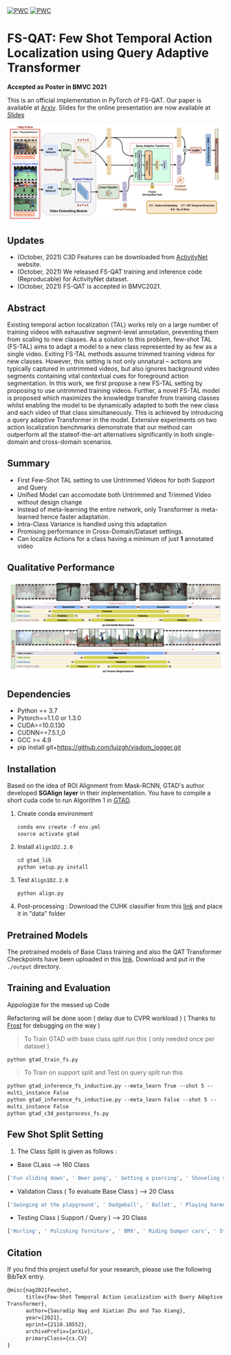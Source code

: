 [![PWC](https://img.shields.io/endpoint.svg?url=https://paperswithcode.com/badge/few-shot-temporal-action-localization-with/few-shot-temporal-action-localization-on)](https://paperswithcode.com/sota/few-shot-temporal-action-localization-on?p=few-shot-temporal-action-localization-with)
[![PWC](https://img.shields.io/endpoint.svg?url=https://paperswithcode.com/badge/few-shot-temporal-action-localization-with/few-shot-temporal-action-localization-on-1)](https://paperswithcode.com/sota/few-shot-temporal-action-localization-on-1?p=few-shot-temporal-action-localization-with)

# FS-QAT: Few Shot Temporal Action Localization using Query Adaptive Transformer

**Accepted as Poster in BMVC 2021**

This is an official implementation in PyTorch of FS-QAT. Our paper is available at [Arxiv](https://arxiv.org/abs/2110.10552). Slides for the online presentation are now available at [Slides](https://github.com/sauradip/fewshotQAT/blob/main/BMVC21.pdf)

![](img/fig1.png)

## Updates
- (October, 2021) C3D Features can be downloaded from [ActivityNet](http://activity-net.org/challenges/2016/download.html) website.
- (October, 2021) We released FS-QAT training and inference code (Reproducable) for ActivityNet dataset.
- (October, 2021) FS-QAT is accepted in BMVC2021.

## Abstract
Existing temporal action localization (TAL) works rely on a large number of training videos with exhaustive segment-level annotation, preventing them from scaling to new classes. As a solution to this problem, few-shot TAL (FS-TAL) aims to adapt a model to a new class represented by as few as a single video. Exiting FS-TAL methods assume trimmed training videos for new classes. However, this setting is not only unnatural – actions are typically captured in untrimmed videos, but also ignores background video segments containing vital contextual cues for foreground action segmentation. In this work, we first propose a new FS-TAL setting by proposing to use untrimmed training videos. Further, a novel FS-TAL model is proposed which maximizes the knowledge transfer from training classes whilst enabling the model to be dynamically adapted to both the new class and each video of that class simultaneously. This is achieved by introducing a query adaptive Transformer in the model. Extensive experiments on two action localization benchmarks demonstrate that our method can outperform all the stateof-the-art alternatives significantly in both single-domain and cross-domain scenarios.

## Summary
- First Few-Shot TAL setting to use Untrimmed Videos for both Support and Query 
- Unified Model can accomodate both Untrimmed and Trimmed Video without design change
- Instead of meta-learning the entire network, only Transformer is meta-learned hence faster adaptation.
- Intra-Class Variance is handled using this adaptation
- Promising performance in Cross-Domain/Dataset settings.
- Can localize Actions for a class having a minimum of just **1** annotated video

## Qualitative Performance

![](img/fig2.png)


## Dependencies
* Python == 3.7
* Pytorch==1.1.0 or 1.3.0
* CUDA==10.0.130
* CUDNN==7.5.1_0
* GCC >= 4.9
* pip install git+https://github.com/luizgh/visdom_logger.git

## Installation
Based on the idea of ROI Alignment from Mask-RCNN, GTAD's author developed **SGAlign layer** in their implementation. You have to compile a short cuda code to run Algorithm 1 in [GTAD](https://arxiv.org/abs/1911.11462).

1. Create conda environment
    ```shell script
    conda env create -f env.yml
    source activate gtad
    ```
2. Install `Align1D2.2.0`
    ```shell script
    cd gtad_lib
    python setup.py install
    ```
3. Test `Align1D2.2.0`
    ```shell script
    python align.py
    ```
4. Post-processing : Download the CUHK classifier from this [link](https://drive.google.com/file/d/1--d6V5xeVWznO0cPI_47f5wWGL8RO6P0/view?usp=sharing) and place it in "data" folder
   
## Pretrained Models

The pretrained models of Base Class training and also the QAT Transformer Checkpoints have been uploaded in this [link](https://drive.google.com/drive/folders/19d4thM_ywioMpkzAWUM0LEdyneL59_CF?usp=sharing). Download and put in the `./output` directory.

## Training and Evaluation

Appologize for the messed up Code  

Refactoring will be done soon ( delay due to CVPR workload ) ( Thanks to [Frost](https://github.com/frostinassiky) for debugging on the way )

> To Train GTAD with base class split run this ( only needed once per dataset )

```train 
python gtad_train_fs.py 
```

> To Train on support split and Test on query split run this

```test
python gtad_inference_fs_inductive.py --meta_learn True --shot 5 --multi_instance False
python gtad_inference_fs_inductive.py --meta_learn False --shot 5 --multi_instance False
python gtad_c3d_postprocess_fs.py
```

## Few Shot Split Setting 

1. The Class Split is given as follows :
* Base CLass --> 160 Class
```bash
['Fun sliding down', ' Beer pong', ' Getting a piercing', ' Shoveling snow', ' Kneeling', ' Tumbling', ' Playing water polo', ' Washing dishes', ' Blowing leaves', ' Playing congas', ' Making a lemonade', ' Playing kickball', ' Removing ice from car', ' Playing racquetball', ' Swimming', ' Playing bagpipes', ' Painting', ' Assembling bicycle', ' Playing violin', ' Surfing', ' Making a sandwich', ' Welding', ' Hopscotch', ' Gargling mouthwash', ' Baking cookies', ' Braiding hair', ' Capoeira', ' Slacklining', ' Plastering', ' Changing car wheel', ' Chopping wood', ' Removing curlers', ' Horseback riding', ' Smoking hookah', ' Doing a powerbomb', ' Playing ten pins', ' Getting a haircut', ' Playing beach volleyball', ' Making a cake', ' Clean and jerk', ' Trimming branches or hedges', ' Drum corps', ' Windsurfing', ' Kite flying', ' Using parallel bars', ' Doing kickboxing', ' Cleaning shoes', ' Playing field hockey', ' Playing squash', ' Rollerblading', ' Playing drums', ' Playing rubik cube', ' Sharpening knives', ' Zumba', ' Raking leaves', ' Bathing dog', ' Tug of war', ' Ping-pong', ' Using the balance beam', ' Playing lacrosse', ' Scuba diving', ' Preparing pasta', ' Brushing teeth', ' Playing badminton', ' Mixing drinks', ' Discus throw', ' Playing ice hockey', ' Doing crunches', ' Wrapping presents', ' Hand washing clothes', ' Rock climbing', ' Cutting the grass', ' Wakeboarding', ' Futsal', ' Playing piano', ' Baton twirling', ' Mooping floor', ' Triple jump', ' Longboarding', ' Polishing shoes', ' Doing motocross', ' Arm wrestling', ' Doing fencing', ' Hammer throw', ' Shot put', ' Playing pool', ' Blow-drying hair', ' Cricket', ' Spinning', ' Running a marathon', ' Table soccer', ' Playing flauta', ' Ice fishing', ' Tai chi', ' Archery', ' Shaving', ' Using the monkey bar', ' Layup drill in basketball', ' Spread mulch', ' Skateboarding', ' Canoeing', ' Mowing the lawn', ' Beach soccer', ' Hanging wallpaper', ' Tango', ' Disc dog', ' Powerbocking', ' Getting a tattoo', ' Doing nails', ' Snowboarding', ' Putting on shoes', ' Clipping cat claws', ' Snow tubing', ' River tubing', ' Putting on makeup', ' Decorating the Christmas tree', ' Fixing bicycle', ' Hitting a pinata', ' High jump', ' Doing karate', ' Kayaking', ' Grooming dog', ' Bungee jumping', ' Washing hands', ' Painting fence', ' Doing step aerobics', ' Installing carpet', ' Playing saxophone', ' Long jump', ' Javelin throw', ' Playing accordion', ' Smoking a cigarette', ' Belly dance', ' Playing polo', ' Throwing darts', ' Roof shingle removal', ' Tennis serve with ball bouncing', ' Skiing', ' Peeling potatoes', ' Elliptical trainer', ' Building sandcastles', ' Drinking beer', ' Rock-paper-scissors', ' Using the pommel horse', ' Croquet', ' Laying tile', ' Cleaning windows', ' Fixing the roof', ' Springboard diving', ' Waterskiing', ' Using uneven bars', ' Having an ice cream', ' Sailing', ' Washing face', ' Knitting', ' Bullfighting', ' Applying sunscreen', ' Painting furniture', ' Grooming horse', ' Carving jack-o-lanterns']
```
* Validation Class ( To evaluate Base Class ) --> 20 Class
```bash
['Swinging at the playground', ' Dodgeball', ' Ballet', ' Playing harmonica', ' Paintball', ' Cumbia', ' Rafting', ' Hula hoop', ' Cheerleading', ' Vacuuming floor', ' Playing blackjack', ' Waxing skis', ' Curling', ' Using the rowing machine', ' Ironing clothes', ' Playing guitarra', ' Sumo', ' Putting in contact lenses', ' Brushing hair', ' Volleyball']
```
* Testing Class ( Support / Query ) --> 20 Class
```bash
['Hurling', ' Polishing forniture', ' BMX', ' Riding bumper cars', ' Starting a campfire', ' Walking the dog', ' Preparing salad', ' Plataform diving', ' Breakdancing', ' Camel ride', ' Hand car wash', ' Making an omelette', ' Shuffleboard', ' Calf roping', ' Shaving legs', ' Snatch', ' Cleaning sink', ' Rope skipping', ' Drinking coffee', ' Pole vault']
```


## Citation
If you find this project useful for your research, please use the following BibTeX entry.
```
@misc{nag2021fewshot,
      title={Few-Shot Temporal Action Localization with Query Adaptive Transformer}, 
      author={Sauradip Nag and Xiatian Zhu and Tao Xiang},
      year={2021},
      eprint={2110.10552},
      archivePrefix={arXiv},
      primaryClass={cs.CV}
}
```
